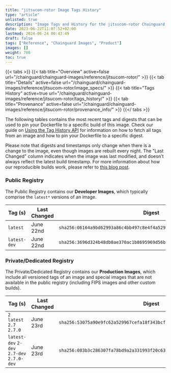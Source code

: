 ```yaml
---
title: "jitsucom-rotor Image Tags History"
type: "article"
unlisted: true
description: "Image Tags and History for the jitsucom-rotor Chainguard Image"
date: 2023-06-22T11:07:52+02:00
lastmod: 2024-06-24 00:43:49
draft: false
tags: ["Reference", "Chainguard Images", "Product"]
images: []
weight: 700
toc: true
---
```


{{< tabs >}}
{{< tab title="Overview" active=false url="/chainguard/chainguard-images/reference/jitsucom-rotor/" >}}
{{< tab title="Details" active=false url="/chainguard/chainguard-images/reference/jitsucom-rotor/image_specs/" >}}
{{< tab title="Tags History" active=true url="/chainguard/chainguard-images/reference/jitsucom-rotor/tags_history/" >}}
{{< tab title="Provenance" active=false url="/chainguard/chainguard-images/reference/jitsucom-rotor/provenance_info/" >}}
{{</ tabs >}}

The following tables contains the most recent tags and digests that can be used to pin your Dockerfile to a specific build of this image. Check our guide on [Using the Tag History API](/chainguard/chainguard-images/using-the-tag-history-api/) for information on how to fetch all tags from an image and how to pin your Dockerfile to a specific digest.

Please note that digests and timestamps only change when there is a change to the image, even though images are rebuilt every night. The "Last Changed" column indicates when the image was last modified, and doesn't always reflect the latest build timestamp. For more information about how our reproducible builds work, please refer to [this blog post](https://www.chainguard.dev/unchained/reproducing-chainguards-reproducible-image-builds).

### Public Registry
The Public Registry contains our **Developer Images**, which typically comprise the `latest*` versions of an image.

| Tag (s)       | Last Changed | Digest                                                                    |
|---------------|--------------|---------------------------------------------------------------------------|
|  `latest`     | June 22nd    | `sha256:06164a9bd62993a86c4bb497c8e4f4a529df3cdd9ade1759c6736a475130b429` |
|  `latest-dev` | June 22nd    | `sha256:3696d324b48db0ae370ac1b8695969d56b63b1f71ca2973a1175118a03847cd7` |


### Private/Dedicated Registry
The Private/Dedicated Registry contains our **Production Images**, which include all versioned tags of an image and special images that are not available in the public registry (including FIPS images and other custom builds).

| Tag (s)                                     | Last Changed | Digest                                                                    |
|---------------------------------------------|--------------|---------------------------------------------------------------------------|
|  `2` `latest` `2.7` `2.7.0`                 | June 23rd    | `sha256:53075a90e9fc62a529967cefa18f343bcf151d9fc9b5799c0e41f145ec071fc3` |
|  `latest-dev` `2-dev` `2.7-dev` `2.7.0-dev` | June 23rd    | `sha256:083b3c286307fa78bd9a2a331993f20c639cefcc68a4fe879a093fb1aa0089b9` |

